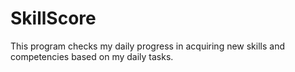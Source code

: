 # SkillScore
This program checks my daily progress in acquiring new skills and competencies based on my daily tasks.
